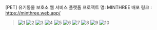 [PET] 유기동물 보호소 웹 서비스 플랫폼
프로젝트 명: MINTHREE
배포 링크 : https://minthree.web.app/

> ![1](https://private-user-images.githubusercontent.com/149347120/309606597-5b6b0baa-a58b-4731-abc3-e1e8fea4033f.jpg?jwt=eyJhbGciOiJIUzI1NiIsInR5cCI6IkpXVCJ9.eyJpc3MiOiJnaXRodWIuY29tIiwiYXVkIjoicmF3LmdpdGh1YnVzZXJjb250ZW50LmNvbSIsImtleSI6ImtleTUiLCJleHAiOjE3MDk1MTgwODIsIm5iZiI6MTcwOTUxNzc4MiwicGF0aCI6Ii8xNDkzNDcxMjAvMzA5NjA2NTk3LTViNmIwYmFhLWE1OGItNDczMS1hYmMzLWUxZThmZWE0MDMzZi5qcGc_WC1BbXotQWxnb3JpdGhtPUFXUzQtSE1BQy1TSEEyNTYmWC1BbXotQ3JlZGVudGlhbD1BS0lBVkNPRFlMU0E1M1BRSzRaQSUyRjIwMjQwMzA0JTJGdXMtZWFzdC0xJTJGczMlMkZhd3M0X3JlcXVlc3QmWC1BbXotRGF0ZT0yMDI0MDMwNFQwMjAzMDJaJlgtQW16LUV4cGlyZXM9MzAwJlgtQW16LVNpZ25hdHVyZT03NjI5YjJkZDI5ZTJjOGFmZTYzZTI3YzNmMzdkMTliZjhjNTIzNDBlNjQ4MGEwY2RiMjJlM2RiMDQ5ZWZhYzFmJlgtQW16LVNpZ25lZEhlYWRlcnM9aG9zdCZhY3Rvcl9pZD0wJmtleV9pZD0wJnJlcG9faWQ9MCJ9.pB0bUpAwNJsDQYzPP5TQ9SKdgDqTbZe1BHjmxew3lzw) ![2](https://private-user-images.githubusercontent.com/149347120/309606366-797ed64c-fd75-42a8-9bfb-29186a53c889.jpg?jwt=eyJhbGciOiJIUzI1NiIsInR5cCI6IkpXVCJ9.eyJpc3MiOiJnaXRodWIuY29tIiwiYXVkIjoicmF3LmdpdGh1YnVzZXJjb250ZW50LmNvbSIsImtleSI6ImtleTUiLCJleHAiOjE3MDk1MTgwODIsIm5iZiI6MTcwOTUxNzc4MiwicGF0aCI6Ii8xNDkzNDcxMjAvMzA5NjA2MzY2LTc5N2VkNjRjLWZkNzUtNDJhOC05YmZiLTI5MTg2YTUzYzg4OS5qcGc_WC1BbXotQWxnb3JpdGhtPUFXUzQtSE1BQy1TSEEyNTYmWC1BbXotQ3JlZGVudGlhbD1BS0lBVkNPRFlMU0E1M1BRSzRaQSUyRjIwMjQwMzA0JTJGdXMtZWFzdC0xJTJGczMlMkZhd3M0X3JlcXVlc3QmWC1BbXotRGF0ZT0yMDI0MDMwNFQwMjAzMDJaJlgtQW16LUV4cGlyZXM9MzAwJlgtQW16LVNpZ25hdHVyZT0xZmIxNGVmNDQ5MDg5MGJhNTk0ZmI0ZjZiNjRiYjYxMjJmYzdhYjgxYjQ5MzQ5MGFmOTE3OWY5OWE4Njk4ZGMxJlgtQW16LVNpZ25lZEhlYWRlcnM9aG9zdCZhY3Rvcl9pZD0wJmtleV9pZD0wJnJlcG9faWQ9MCJ9.kH_Y1MH2DrFSnbkEBujvLILypvXB2-wYOmC2o0-kkfY) ![3](https://private-user-images.githubusercontent.com/149347120/309606370-e616b5b2-19a4-488e-8400-12c218bfe042.jpg?jwt=eyJhbGciOiJIUzI1NiIsInR5cCI6IkpXVCJ9.eyJpc3MiOiJnaXRodWIuY29tIiwiYXVkIjoicmF3LmdpdGh1YnVzZXJjb250ZW50LmNvbSIsImtleSI6ImtleTUiLCJleHAiOjE3MDk1MTgwODIsIm5iZiI6MTcwOTUxNzc4MiwicGF0aCI6Ii8xNDkzNDcxMjAvMzA5NjA2MzcwLWU2MTZiNWIyLTE5YTQtNDg4ZS04NDAwLTEyYzIxOGJmZTA0Mi5qcGc_WC1BbXotQWxnb3JpdGhtPUFXUzQtSE1BQy1TSEEyNTYmWC1BbXotQ3JlZGVudGlhbD1BS0lBVkNPRFlMU0E1M1BRSzRaQSUyRjIwMjQwMzA0JTJGdXMtZWFzdC0xJTJGczMlMkZhd3M0X3JlcXVlc3QmWC1BbXotRGF0ZT0yMDI0MDMwNFQwMjAzMDJaJlgtQW16LUV4cGlyZXM9MzAwJlgtQW16LVNpZ25hdHVyZT02ZTNjYzVhZDAwODFkMGU1YjBjOGY0N2FlZTRhZTY3NTczNzRhY2I3ZTllYTVjZTNlOTBmZjg1ZWFjNTlhMWJhJlgtQW16LVNpZ25lZEhlYWRlcnM9aG9zdCZhY3Rvcl9pZD0wJmtleV9pZD0wJnJlcG9faWQ9MCJ9.g_QdEGSR_HXSlGi4f0A9hRTu9W6S5b0SEKquKoUx8fk) ![4](https://private-user-images.githubusercontent.com/149347120/309606375-f431f4b6-b497-4986-be31-36691360575e.jpg?jwt=eyJhbGciOiJIUzI1NiIsInR5cCI6IkpXVCJ9.eyJpc3MiOiJnaXRodWIuY29tIiwiYXVkIjoicmF3LmdpdGh1YnVzZXJjb250ZW50LmNvbSIsImtleSI6ImtleTUiLCJleHAiOjE3MDk1MTgwODIsIm5iZiI6MTcwOTUxNzc4MiwicGF0aCI6Ii8xNDkzNDcxMjAvMzA5NjA2Mzc1LWY0MzFmNGI2LWI0OTctNDk4Ni1iZTMxLTM2NjkxMzYwNTc1ZS5qcGc_WC1BbXotQWxnb3JpdGhtPUFXUzQtSE1BQy1TSEEyNTYmWC1BbXotQ3JlZGVudGlhbD1BS0lBVkNPRFlMU0E1M1BRSzRaQSUyRjIwMjQwMzA0JTJGdXMtZWFzdC0xJTJGczMlMkZhd3M0X3JlcXVlc3QmWC1BbXotRGF0ZT0yMDI0MDMwNFQwMjAzMDJaJlgtQW16LUV4cGlyZXM9MzAwJlgtQW16LVNpZ25hdHVyZT04YzdhZmQ4NDNmZTQyYjdlNjllOTUzNDEwMWQzNjJmOTljYzIzNzFjMDFhMDdkMzM3NTBlMjc2YzBhMzFmYjdmJlgtQW16LVNpZ25lZEhlYWRlcnM9aG9zdCZhY3Rvcl9pZD0wJmtleV9pZD0wJnJlcG9faWQ9MCJ9.EpwT031uCMYwRkSFGbR2SoPrxuJGtkgTmjhlSVyiunI) ![5](https://private-user-images.githubusercontent.com/149347120/309606377-0f63122f-a622-495e-aa05-2578ea3c5389.jpg?jwt=eyJhbGciOiJIUzI1NiIsInR5cCI6IkpXVCJ9.eyJpc3MiOiJnaXRodWIuY29tIiwiYXVkIjoicmF3LmdpdGh1YnVzZXJjb250ZW50LmNvbSIsImtleSI6ImtleTUiLCJleHAiOjE3MDk1MTgwODIsIm5iZiI6MTcwOTUxNzc4MiwicGF0aCI6Ii8xNDkzNDcxMjAvMzA5NjA2Mzc3LTBmNjMxMjJmLWE2MjItNDk1ZS1hYTA1LTI1NzhlYTNjNTM4OS5qcGc_WC1BbXotQWxnb3JpdGhtPUFXUzQtSE1BQy1TSEEyNTYmWC1BbXotQ3JlZGVudGlhbD1BS0lBVkNPRFlMU0E1M1BRSzRaQSUyRjIwMjQwMzA0JTJGdXMtZWFzdC0xJTJGczMlMkZhd3M0X3JlcXVlc3QmWC1BbXotRGF0ZT0yMDI0MDMwNFQwMjAzMDJaJlgtQW16LUV4cGlyZXM9MzAwJlgtQW16LVNpZ25hdHVyZT05OTdiM2UyYmQ0N2ZhMzNkMjk1ZTIwMDQxNjcxNGJhNTdiOTc5NjE0ZWZjYWFiNjIwMWM5NzVmMThiODBlOGRlJlgtQW16LVNpZ25lZEhlYWRlcnM9aG9zdCZhY3Rvcl9pZD0wJmtleV9pZD0wJnJlcG9faWQ9MCJ9.bjyAnhlvnUGy7G3CGPko3rw_bqm2ttQ5isX_FtEfF6k) ![6](https://private-user-images.githubusercontent.com/149347120/309606380-38e22904-157f-4c26-9434-d1cd5c8d1448.jpg?jwt=eyJhbGciOiJIUzI1NiIsInR5cCI6IkpXVCJ9.eyJpc3MiOiJnaXRodWIuY29tIiwiYXVkIjoicmF3LmdpdGh1YnVzZXJjb250ZW50LmNvbSIsImtleSI6ImtleTUiLCJleHAiOjE3MDk1MTgwODIsIm5iZiI6MTcwOTUxNzc4MiwicGF0aCI6Ii8xNDkzNDcxMjAvMzA5NjA2MzgwLTM4ZTIyOTA0LTE1N2YtNGMyNi05NDM0LWQxY2Q1YzhkMTQ0OC5qcGc_WC1BbXotQWxnb3JpdGhtPUFXUzQtSE1BQy1TSEEyNTYmWC1BbXotQ3JlZGVudGlhbD1BS0lBVkNPRFlMU0E1M1BRSzRaQSUyRjIwMjQwMzA0JTJGdXMtZWFzdC0xJTJGczMlMkZhd3M0X3JlcXVlc3QmWC1BbXotRGF0ZT0yMDI0MDMwNFQwMjAzMDJaJlgtQW16LUV4cGlyZXM9MzAwJlgtQW16LVNpZ25hdHVyZT1iODQ3ODVhMWQzZWZhMTgxZTY4NmE3NTZkZjIyYmJjYzIxNGI3MDkxMWQzNGIxZmMwMWQyZTNjOWYzM2VmNjdiJlgtQW16LVNpZ25lZEhlYWRlcnM9aG9zdCZhY3Rvcl9pZD0wJmtleV9pZD0wJnJlcG9faWQ9MCJ9.uCLEnumNU_MI1ev60X1Qt9R6cMmPnba0_RAX0uJcLdg) ![7](https://private-user-images.githubusercontent.com/149347120/309606381-7e30bef0-ca4e-4228-b917-464a59ed09a2.jpg?jwt=eyJhbGciOiJIUzI1NiIsInR5cCI6IkpXVCJ9.eyJpc3MiOiJnaXRodWIuY29tIiwiYXVkIjoicmF3LmdpdGh1YnVzZXJjb250ZW50LmNvbSIsImtleSI6ImtleTUiLCJleHAiOjE3MDk1MTgwODIsIm5iZiI6MTcwOTUxNzc4MiwicGF0aCI6Ii8xNDkzNDcxMjAvMzA5NjA2MzgxLTdlMzBiZWYwLWNhNGUtNDIyOC1iOTE3LTQ2NGE1OWVkMDlhMi5qcGc_WC1BbXotQWxnb3JpdGhtPUFXUzQtSE1BQy1TSEEyNTYmWC1BbXotQ3JlZGVudGlhbD1BS0lBVkNPRFlMU0E1M1BRSzRaQSUyRjIwMjQwMzA0JTJGdXMtZWFzdC0xJTJGczMlMkZhd3M0X3JlcXVlc3QmWC1BbXotRGF0ZT0yMDI0MDMwNFQwMjAzMDJaJlgtQW16LUV4cGlyZXM9MzAwJlgtQW16LVNpZ25hdHVyZT1lMWNlMWEwODMzYjM3NGNiYzE5YWJkYWVjZmNhMmRhNGM4YTQxNDJlYjI3ZTgzOGU3Y2YzNzgyNzg0ZTAzOTkwJlgtQW16LVNpZ25lZEhlYWRlcnM9aG9zdCZhY3Rvcl9pZD0wJmtleV9pZD0wJnJlcG9faWQ9MCJ9.ReQ-IezS1zh-u1qABi8NVAAAPMpftw42sIoNAfMIAvA) ![8](https://private-user-images.githubusercontent.com/149347120/309606390-b96ff53c-84c4-4599-8108-724ab59bb03a.jpg?jwt=eyJhbGciOiJIUzI1NiIsInR5cCI6IkpXVCJ9.eyJpc3MiOiJnaXRodWIuY29tIiwiYXVkIjoicmF3LmdpdGh1YnVzZXJjb250ZW50LmNvbSIsImtleSI6ImtleTUiLCJleHAiOjE3MDk1MTgwODIsIm5iZiI6MTcwOTUxNzc4MiwicGF0aCI6Ii8xNDkzNDcxMjAvMzA5NjA2MzkwLWI5NmZmNTNjLTg0YzQtNDU5OS04MTA4LTcyNGFiNTliYjAzYS5qcGc_WC1BbXotQWxnb3JpdGhtPUFXUzQtSE1BQy1TSEEyNTYmWC1BbXotQ3JlZGVudGlhbD1BS0lBVkNPRFlMU0E1M1BRSzRaQSUyRjIwMjQwMzA0JTJGdXMtZWFzdC0xJTJGczMlMkZhd3M0X3JlcXVlc3QmWC1BbXotRGF0ZT0yMDI0MDMwNFQwMjAzMDJaJlgtQW16LUV4cGlyZXM9MzAwJlgtQW16LVNpZ25hdHVyZT1lMjY3MzhjZjViYzcyN2MwMzU2ODU3ZTY3ZmMxMDQ3NGE0MzI2MDZjNjk5ZTdiZTFmNTliYjkxMmIwM2Q2Yjg4JlgtQW16LVNpZ25lZEhlYWRlcnM9aG9zdCZhY3Rvcl9pZD0wJmtleV9pZD0wJnJlcG9faWQ9MCJ9.N-XQL_9-ZgCHkqbqBM7GhhF-hmdPl9_j3bxm-NTge5s) ![9](https://private-user-images.githubusercontent.com/149347120/309606404-6fa47f69-85b0-44b1-be5c-3c9de13b8b96.jpg?jwt=eyJhbGciOiJIUzI1NiIsInR5cCI6IkpXVCJ9.eyJpc3MiOiJnaXRodWIuY29tIiwiYXVkIjoicmF3LmdpdGh1YnVzZXJjb250ZW50LmNvbSIsImtleSI6ImtleTUiLCJleHAiOjE3MDk1MTgwODIsIm5iZiI6MTcwOTUxNzc4MiwicGF0aCI6Ii8xNDkzNDcxMjAvMzA5NjA2NDA0LTZmYTQ3ZjY5LTg1YjAtNDRiMS1iZTVjLTNjOWRlMTNiOGI5Ni5qcGc_WC1BbXotQWxnb3JpdGhtPUFXUzQtSE1BQy1TSEEyNTYmWC1BbXotQ3JlZGVudGlhbD1BS0lBVkNPRFlMU0E1M1BRSzRaQSUyRjIwMjQwMzA0JTJGdXMtZWFzdC0xJTJGczMlMkZhd3M0X3JlcXVlc3QmWC1BbXotRGF0ZT0yMDI0MDMwNFQwMjAzMDJaJlgtQW16LUV4cGlyZXM9MzAwJlgtQW16LVNpZ25hdHVyZT0zNDI5YmU1NDNkYzM5ZTM5NDUxMmMxYmQyYTk1MGY2NmE4YmIyMjRiNjNkZmFjODc3ZDUwM2IyZTZmNGI4NzVhJlgtQW16LVNpZ25lZEhlYWRlcnM9aG9zdCZhY3Rvcl9pZD0wJmtleV9pZD0wJnJlcG9faWQ9MCJ9.IcEmNdlahl65V_Uo8HhvDn9BBjROB7TMixZDZVvLnQ4) ![10](https://private-user-images.githubusercontent.com/149347120/309606411-b259757d-078e-472e-9554-0873a1937612.jpg?jwt=eyJhbGciOiJIUzI1NiIsInR5cCI6IkpXVCJ9.eyJpc3MiOiJnaXRodWIuY29tIiwiYXVkIjoicmF3LmdpdGh1YnVzZXJjb250ZW50LmNvbSIsImtleSI6ImtleTUiLCJleHAiOjE3MDk1MTgwODIsIm5iZiI6MTcwOTUxNzc4MiwicGF0aCI6Ii8xNDkzNDcxMjAvMzA5NjA2NDExLWIyNTk3NTdkLTA3OGUtNDcyZS05NTU0LTA4NzNhMTkzNzYxMi5qcGc_WC1BbXotQWxnb3JpdGhtPUFXUzQtSE1BQy1TSEEyNTYmWC1BbXotQ3JlZGVudGlhbD1BS0lBVkNPRFlMU0E1M1BRSzRaQSUyRjIwMjQwMzA0JTJGdXMtZWFzdC0xJTJGczMlMkZhd3M0X3JlcXVlc3QmWC1BbXotRGF0ZT0yMDI0MDMwNFQwMjAzMDJaJlgtQW16LUV4cGlyZXM9MzAwJlgtQW16LVNpZ25hdHVyZT1kMGQ1MTk3Yzk2YzljOTkwZWFiNTc4NDk5ZWE1ZWFhY2NlMzgzZGM0YjQ3Mzk0N2JkNjI2YzYwOTE3MDg2OWE3JlgtQW16LVNpZ25lZEhlYWRlcnM9aG9zdCZhY3Rvcl9pZD0wJmtleV9pZD0wJnJlcG9faWQ9MCJ9.h-sirJga-shL84n8-6LsihsSyLv4Uuy2v7NgkT8CdG0)

